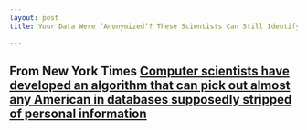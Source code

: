 ```yaml
---
layout: post
title: Your Data Were ‘Anonymized’? These Scientists Can Still Identify You

---
```

From New York Times 
[Computer scientists have developed an algorithm that can pick out almost any American in databases supposedly stripped of personal information](https://www.nytimes.com/2019/07/23/health/data-privacy-protection.html?searchResultPosition=1)
---
